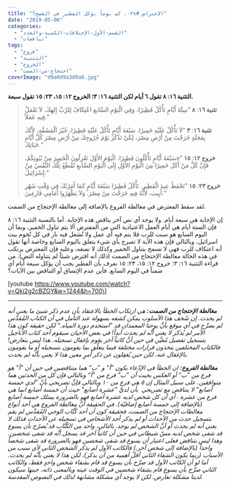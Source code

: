 ```yaml
---
title: "الإعتراض #٠٣٨، كم يوماً يؤكل الفطير في الفصح؟"
date: "2019-05-06"
categories: 
  - "القسم-الأول-الإختلافات-الكمية-والعدد"
  - "تناقضات"
tags: 
  - "فروع"
  - "التثنية"
  - "الخروج"
  - "احتجاج-من-الصمت"
coverImage: "d9a0d9a3d9a8.jpg"
---
```


**التثنية ١٦: ٨ تقول ٦ أيام لكن التثنية ١٦: ٣؛ الخروج ١٢: ١٥، ٢٣: ١٥ تقول سبعة.**

> **تثنية ١٦**: **٨** ”سِتَّةَ أَيَّامٍ تَأْكُلُ فَطِيرًا، وَفِي الْيَوْمِ السَّابع اعْتِكَافٌ لِلرَّبِّ إِلهِكَ. لاَ تَعْمَلْ فِيهِ عَمَلاً.“
> 
> **تثنية ١٦**: **٣** ”لاَ تَأْكُلْ عَلَيْهِ خَمِيرًا. سَبْعَةَ أَيَّامٍ تَأْكُلُ عَلَيْهِ فَطِيرًا، خُبْزَ الْمَشَقَّةِ، لأَنَّكَ بِعَجَلَةٍ خَرَجْتَ مِنْ أَرْضِ مِصْرَ، لِكَيْ تَذْكُرَ يَوْمَ خُرُوجِكَ مِنْ أَرْضِ مِصْرَ كُلَّ أَيَّامِ حَيَاتِكَ.“
> 
> **خروج ١٢**: **١٥** ”«سَبْعَةَ أَيَّامٍ تَأْكُلُونَ فَطِيرًا. الْيَوْمَ الأَوَّلَ تَعْزِلُونَ الْخَمِيرَ مِنْ بُيُوتِكُمْ، فَإِنَّ كُلَّ مَنْ أَكَلَ خَمِيرًا مِنَ الْيَوْمِ الأَوَّلِ إِلَى الْيَوْمِ السَّابعِ تُقْطَعُ تِلْكَ النَّفْسُ مِنْ إِسْرَائِيلَ.“
> 
> **خروج ٢٣**: **١٥** ”تَحْفَظُ عِيدَ الْفَطِيرِ. تَأْكُلُ فَطِيرًا سَبْعَةَ أَيَّامٍ كَمَا أَمَرْتُكَ فِي وَقْتِ شَهْرِ أَبِيبَ، لأَنَّهُ فِيهِ خَرَجْتَ مِنْ مِصْرَ. وَلاَ يَظْهَرُوا أَمَامِي فَارِغِينَ.“

لقد سقط المعترض في مغالطة الفروع بالإضافة إلى مغالطة الإحتجاج من الصمت.

إن الإجابة هي سبعة أيام. ولا يوجد أي نص آخر يناقض هذه الإجابة. أما بالنسبة التثنية ١٦: ٨ فإن الستة أيام هي أيام العمل الاعتيادية التي من المفترض ألا يتم تناول الخمير، وبما أن اليوم السابع هو سبت للرب فلا يتم فيه أي عمل ولا تُشعل فيه نار في كل تُخوم بيت اسرائيل، وبالتالي فإن هذه الآية لا تصرح بأي شيء يتعلق باليوم السابع وخاصة أنها تقول أنه اعتكاف للرب فهي لا تسمح بتناول الخمير وكذلك لا تمنعه، وعليه فإن المعترض يرتكب في هذه الحالة مغالطة الإحتجاج من الصمت (ذلك أنه افترض شيئاً لم يتناوله النص). من قراءة التثنية ١٦: ٣؛ خروج ١٢: ١٥، ٢٣: ١٥ نعرف بأن الفطير يجب أن يؤكل سبعة أيام أي ضمناً في اليوم السابع. فأين عدم الإتساق أو التناقض بين الآيات؟

\[youtube https://www.youtube.com/watch?v=Qki2g2cBZGY&w=1244&h=700\]

* * *

_**مغالطة الإحتجاج من الصمت:** هي ارتكاب الخطأ بالاعتقاد بأن عدم ذكر شيئ ما يعني أنه لم يحدث. إن سٌخف هذا الأسلوب يمكن كشفه بسهولة عند التأمل في أن الكتاب المُقدَّس لم يصرِّح في أي موقع بأنَّ يوحنا المعمدان قد ”استخدم دورة المياه.“ لكن حقيقة كون هذا الأمر لم يُذكر لا يعني أنَّه لم يحدث أبداً! في بعض الأحيان سيقوم أحد كتاب الأناجيل بتسجيل تفصيل مُعيَّن في حين أنَّ كاتباً آخر يقوم بإغفال تسجيله. هذا ليس بتعارض! فالكتاب المختلفين يتخذون قرارات مختلفة فيما يتعلّق بما يقومون بتسجيله أو ما يقومون بالإغفال عنه. لكن حين يُغفِلون عن ذكر أمرٍ معين هذا لا يعني بأنَّه لم يحدث._

_**مغالطة الفروع:** ان الخطأ في الإدّعاء بكون ”أ“ و ”ب“ هما متناقضين في حين أن ”أ“ هو فرع من ”ب“ أو العكس بحيث أن ”ب“ فرع من ”أ“ وبالتالي فإن كل من الحدثين هما متوافقين. على سبيل المثال إن ٥ هي فرع من ١٠ وبالتالي فإنَّ تصريحي بأنّ ”لدي خمسة أصابع“ لا يتناقض مع تصريحي  بأن لديَّ ”عشرة أصابع“ حيث أن خمسة أصابع انما هي فرع من عشرة . أي أن كل شخص لديه عشرة أصابع فهو بالضرورة يمتلك خمسة أصابع (بالإضافة إلى خمسة أصابع إضافيّة). في الحقيقة أنَّ مغالطة الفروع هي أحد أنواع مغالطات الإحتجاج من الصمت، فحقيقة كون أن أحد كُتَّاب الوحي المُقدَّس لم يقم بتسجيل حدث من الأحداث أو لم يذكر أحد الأشخاص في تسجيله عن الأحداث فذلك لا يعني أنه لم يحدث أو أنَّ الشخص لم يوجد. بالتالي، واحد من الكُتَّاب قد يُصرّح بأن يسوع قد شفى شخص لديه مسّ شيطاني في حين أن كاتباً آخر قد يسجل أنَّه قد شفى شخصين. وهذا ليس بتناقض فعلى اعتبار أن يسوع قد شفى شخصين فهو بالضرورة قد شفى شخصاً واحداً (بالإضافة إلى شخص آخر.) فالكاتب الأول لم يذكر الشخص الثاني لأي سبب من الأسباب (ربما يكون الشفاء الثاني أقلّ أهمية من أن يذكر)، لكن هذا لا يعني بأنَّه لم يحدث. أما لو أن الكاتب الأول قد صرَّح بأن يسوع قد قام بشفاء شخص واحدٍ فقط، والكاتب الثاني صرَّح بأن يسوع قام بشفاء شخصين في الوقت عينه وبالمعنى ذاته، حينها سيكون لدينا مشكلة تعارض. لكن لا يوجد أي مشكلة مشابهة لذلك في النصوص المقدسة._
